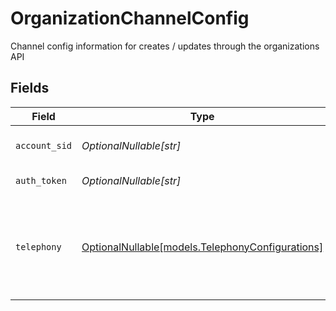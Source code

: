 # OrganizationChannelConfig

Channel config information for creates / updates through the organizations API


## Fields

| Field                                                                                                                                                        | Type                                                                                                                                                         | Required                                                                                                                                                     | Description                                                                                                                                                  | Example                                                                                                                                                      |
| ------------------------------------------------------------------------------------------------------------------------------------------------------------ | ------------------------------------------------------------------------------------------------------------------------------------------------------------ | ------------------------------------------------------------------------------------------------------------------------------------------------------------ | ------------------------------------------------------------------------------------------------------------------------------------------------------------ | ------------------------------------------------------------------------------------------------------------------------------------------------------------ |
| `account_sid`                                                                                                                                                | *OptionalNullable[str]*                                                                                                                                      | :heavy_minus_sign:                                                                                                                                           | SID of the Twilio account                                                                                                                                    | AC123...                                                                                                                                                     |
| `auth_token`                                                                                                                                                 | *OptionalNullable[str]*                                                                                                                                      | :heavy_minus_sign:                                                                                                                                           | The Twilio auth token                                                                                                                                        | sometoken                                                                                                                                                    |
| `telephony`                                                                                                                                                  | [OptionalNullable[models.TelephonyConfigurations]](../models/telephonyconfigurations.md)                                                                     | :heavy_minus_sign:                                                                                                                                           | Telephony configurations to be applied to the targets under the channel                                                                                      | {<br/>"interruptibility": "dtmf_only",<br/>"overall_input_timeout": 20,<br/>"passive_input_start": 0.5,<br/>"passive_speech_input_enabled": true,<br/>"pre_input_timeout": 1.2<br/>} |